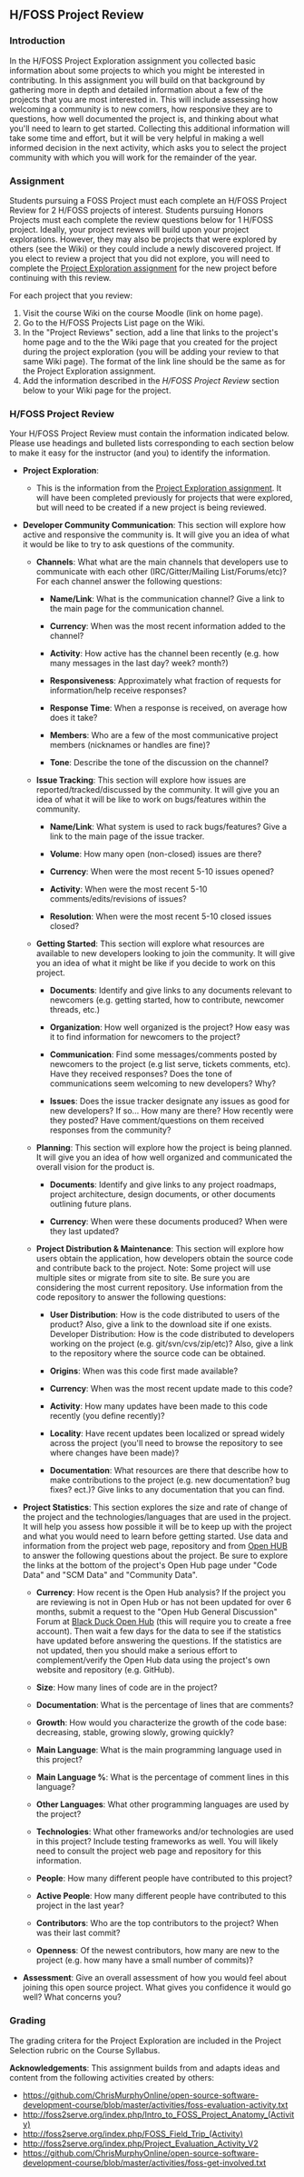 ## H/FOSS Project Review

### Introduction

In the H/FOSS Project Exploration assignment you collected basic information about some projects to which you might be interested in contributing. In this assignment you will build on that background by gathering more in depth and detailed information about a few of the projects that you are most interested in. This will include assessing how welcoming a community is to new comers, how responsive they are to questions, how well documented the project is, and thinking about what you'll need to learn to get started. Collecting this additional information will take some time and effort, but it will be very helpful in making a well informed decision in the next activity, which asks you to select the project community with which you will work for the remainder of the year.

### Assignment

Students pursuing a FOSS Project must each complete an H/FOSS Project Review for 2 H/FOSS projects of interest. Students pursuing Honors Projects must each complete the review questions below for 1 H/FOSS project. Ideally, your project reviews will build upon your project explorations. However, they may also be projects that were explored by others (see the Wiki) or they could include a newly discovered project. If you elect to review a project that you did not explore, you will need to complete the [Project Exploration assignment](02-ProjExplore.md) for the new project before continuing with this review.

For each project that you review:

1. Visit the course Wiki on the course Moodle (link on home page).
1. Go to the H/FOSS Projects List page on the Wiki.
1. In the "Project Reviews" section, add a line that links to the project's home page and to the the Wiki page that you created for the project during the project exploration (you will be adding your review to that same Wiki page). The format of the link line should be the same as for the Project Exploration assignment.
1. Add the information described in the *H/FOSS Project Review* section below to your Wiki page for the project.

### H/FOSS Project Review

Your H/FOSS Project Review must contain the information indicated below. Please use headings and bulleted lists corresponding to each section below to make it easy for the instructor (and you) to identify the information.

* **Project Exploration**:

  - This is the information from the [Project Exploration assignment](02-ProjExplore.md). It will have been completed
    previously for projects that were explored, but will need to be
    created if a new project is being reviewed.

* **Developer Community Communication**: This section will explore how
  active and responsive the community is. It will give you an idea of
  what it would be like to try to ask questions of the community.

  - **Channels**: What what are the main channels that developers use
    to communicate with each other (IRC/Gitter/Mailing
    List/Forums/etc)? For each channel answer the following questions:

     * **Name/Link**: What is the communication channel? Give a link to
       the main page for the communication channel.

     * **Currency**: When was the most recent information added to the
       channel?

     * **Activity**: How active has the channel been recently
       (e.g. how many messages in the last day? week? month?)

     * **Responsiveness**: Approximately what fraction of requests for
       information/help receive responses?

     * **Response Time**: When a response is received, on average how
       does it take?

     * **Members**: Who are a few of the most communicative project
       members (nicknames or handles are fine)?

     * **Tone**: Describe the tone of the discussion on the channel?

  - **Issue Tracking**: This section will explore how issues are
    reported/tracked/discussed by the community. It will give you an
    idea of what it will be like to work on bugs/features within the
    community.

     * **Name/Link**: What system is used to rack bugs/features? Give
       a link to the main page of the issue tracker.

     * **Volume**: How many open (non-closed) issues are there?

     * **Currency**: When were the most recent 5-10 issues opened?

     * **Activity**: When were the most recent 5-10
       comments/edits/revisions of issues?

     * **Resolution**: When were the most recent 5-10 closed issues
       closed?

  - **Getting Started**: This section will explore what resources are
    available to new developers looking to join the community. It will
    give you an idea of what it might be like if you decide to work on
    this project.

     * **Documents**: Identify and give links to any documents
       relevant to newcomers (e.g. getting started, how to contribute,
       newcomer threads, etc.)

     * **Organization**: How well organized is the project? How easy
       was it to find information for newcomers to the project?

     * **Communication**: Find some messages/comments posted by
       newcomers to the project (e.g list serve, tickets comments,
       etc). Have they received responses? Does the tone of
       communications seem welcoming to new developers? Why?

     * **Issues**: Does the issue tracker designate any issues as good
       for new developers? If so... How many are there? How recently
       were they posted? Have comment/questions on them received
       responses from the community?

  - **Planning**: This section will explore how the project is being
    planned. It will give you an idea of how well organized and
    communicated the overall vision for the product is.

     * **Documents**: Identify and give links to any project roadmaps,
       project architecture, design documents, or other documents
       outlining future plans.

     * **Currency**: When were these documents produced? When were
       they last updated?

  - **Project Distribution & Maintenance**: This section will explore how users obtain the application, how developers obtain the source code and contribute back to the project. Note: Some project will use multiple sites or migrate from site to site. Be sure you are considering the most current repository. Use information from the code repository to answer the following questions:

     * **User Distribution**: How is the code distributed to users of
       the product? Also, give a link to the download site if one
       exists.  Developer Distribution: How is the code distributed to
       developers working on the project (e.g. git/svn/cvs/zip/etc)?
       Also, give a link to the repository where the source code can
       be obtained.

     * **Origins**: When was this code first made available?

     * **Currency**: When was the most recent update made to this
       code?

     * **Activity**: How many updates have been made to this code
       recently (you define recently)?

     * **Locality**: Have recent updates been localized or spread
       widely across the project (you'll need to browse the repository
       to see where changes have been made)?

     * **Documentation**: What resources are there that describe how
       to make contributions to the project (e.g. new documentation?
       bug fixes? ect.)? Give links to any documentation that you can
       find.

 - **Project Statistics**: This section explores the size and rate of
   change of the project and the technologies/languages that are used
   in the project. It will help you assess how possible it will be to
   keep up with the project and what you would need to learn before
   getting started. Use data and information from the project web
   page, repository and from [Open HUB](https://www.openhub.net/explore/projects) to
   answer the following questions about the project. Be sure to
   explore the links at the bottom of the project's Open Hub page
   under "Code Data" and "SCM Data" and "Community Data".

     * **Currency**: How recent is the Open Hub analysis? If the
       project you are reviewing is not in Open Hub or has not been
       updated for over 6 months, submit a request to the "Open Hub General Discussion" Forum at [Black Duck Open
       Hub](https://community.synopsys.com/s/black-duck-open-hub)
       (this will require you to create a free account). Then wait a
       few days for the data to see if the statistics have updated
       before answering the questions. If the statistics are not
       updated, then you should make a serious effort to
       complement/verify the Open Hub data using the project's own
       website and repository (e.g. GitHub).

     * **Size**: How many lines of code are in the project?

     * **Documentation**: What is the percentage of lines that are
       comments?

     * **Growth**: How would you characterize the growth of the code
       base: decreasing, stable, growing slowly, growing quickly?

     * **Main Language**: What is the main programming language used
       in this project?

     * **Main Language %**: What is the percentage of comment lines in
       this language?

     * **Other Languages**: What other programming languages are used
       by the project?

     * **Technologies**: What other frameworks and/or technologies are
       used in this project? Include testing frameworks as well. You
       will likely need to consult the project web page and repository
       for this information.

     * **People**: How many different people have contributed to this
       project?

     * **Active People**: How many different people have contributed
       to this project in the last year?

     * **Contributors**: Who are the top contributors to the project?
       When was their last commit?

     * **Openness**: Of the newest contributors, how many are new to
       the project (e.g. how many have a small number of commits)?

 - **Assessment**: Give an overall assessment of how you would feel
   about joining this open source project. What gives you confidence
   it would go well? What concerns you?

### Grading


The grading critera for the Project Exploration are included in the Project Selection rubric on the Course Syllabus.

**Acknowledgements**: This assignment builds from and adapts ideas and content from the following activities created by others:

* https://github.com/ChrisMurphyOnline/open-source-software-development-course/blob/master/activities/foss-evaluation-activity.txt
* http://foss2serve.org/index.php/Intro_to_FOSS_Project_Anatomy_(Activity)
* http://foss2serve.org/index.php/FOSS_Field_Trip_(Activity)
* http://foss2serve.org/index.php/Project_Evaluation_Activity_V2
* https://github.com/ChrisMurphyOnline/open-source-software-development-course/blob/master/activities/foss-get-involved.txt

